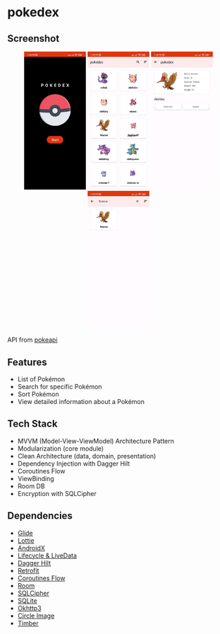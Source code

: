 # pokedex

## Screenshot
<p align="center">
  <img src="assets/ss1.jpeg" width="140" />
  <img src="assets/ss4.jpeg" width="140" />
  <img src="assets/ss2.jpeg" width="140" />
  <img src="assets/ss3.jpeg" width="140" />
</p>

API from [pokeapi](https://pokeapi.co/docs/v2)

## Features
- List of Pokémon
- Search for specific Pokémon
- Sort Pokémon
- View detailed information about a Pokémon

## Tech Stack
- MVVM (Model-View-ViewModel) Architecture Pattern
- Modularization (core module)
- Clean Architecture (data, domain, presentation)
- Dependency Injection with Dagger Hilt
- Coroutines Flow
- ViewBinding
- Room DB
- Encryption with SQLCipher

## Dependencies
- [Glide](https://github.com/bumptech/glide)
- [Lottie](https://github.com/airbnb/lottie-android)
- [AndroidX](https://mvnrepository.com/artifact/androidx)
- [Lifecycle & LiveData](https://developer.android.com/jetpack/androidx/releases/lifecycle)
- [Dagger Hilt](https://dagger.dev/hilt/)
- [Retrofit](https://square.github.io/retrofit/)
- [Coroutines Flow](https://developer.android.com/kotlin/flow)
- [Room](https://developer.android.com/training/data-storage/room?gclid=Cj0KCQiA0MD_BRCTARIsADXoopYlw1cozWjwyR-ucLYa-aoqYlZeJmxG34JnhByjApMNwuchOcAzcy0aAgGHEALw_wcB&gclsrc=aw.ds)
- [SQLCipher](https://github.com/sqlcipher/sqlcipher)
- [SQLite](https://developer.android.com/jetpack/androidx/releases/sqlite)
- [Okhttp3](https://square.github.io/okhttp/)
- [Circle Image](https://github.com/hdodenhof/CircleImageView)
- [Timber](https://github.com/JakeWharton/timber)
